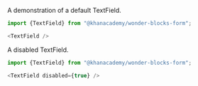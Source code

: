 A demonstration of a default TextField.

```js
import {TextField} from "@khanacademy/wonder-blocks-form";

<TextField />
```

A disabled TextField.

```js
import {TextField} from "@khanacademy/wonder-blocks-form";

<TextField disabled={true} />
```